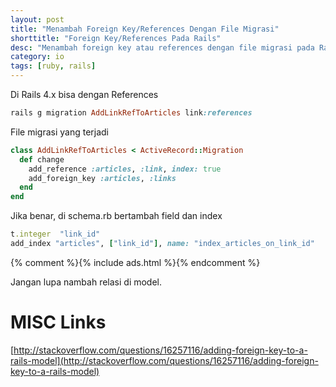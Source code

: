 ```yaml
---
layout: post
title: "Menambah Foreign Key/References Dengan File Migrasi"
shorttitle: "Foreign Key/References Pada Rails"
desc: "Menambah foreign key atau references dengan file migrasi pada Rails 4.x"
category: io
tags: [ruby, rails]
---
```


Di Rails 4.x bisa dengan References

```ruby
rails g migration AddLinkRefToArticles link:references
```

File migrasi yang terjadi

```ruby
class AddLinkRefToArticles < ActiveRecord::Migration
  def change
    add_reference :articles, :link, index: true
    add_foreign_key :articles, :links
  end
end
```
Jika benar, di schema.rb bertambah field dan index

```ruby
t.integer  "link_id"
add_index "articles", ["link_id"], name: "index_articles_on_link_id"
```

{% comment %}{% include ads.html %}{% endcomment %}

Jangan lupa nambah relasi di model.

# MISC Links

[http://stackoverflow.com/questions/16257116/adding-foreign-key-to-a-rails-model](http://stackoverflow.com/questions/16257116/adding-foreign-key-to-a-rails-model)
